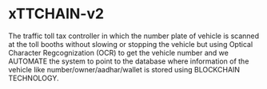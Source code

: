 # xTTCHAIN-v2
The traffic toll tax controller in which the number plate of vehicle is scanned at the toll booths without slowing or stopping the vehicle but using Optical Character Regcognization (OCR) to get the vehicle number and we AUTOMATE the system to point to the database where information of the vehicle like number/owner/aadhar/wallet is stored using BLOCKCHAIN TECHNOLOGY.

